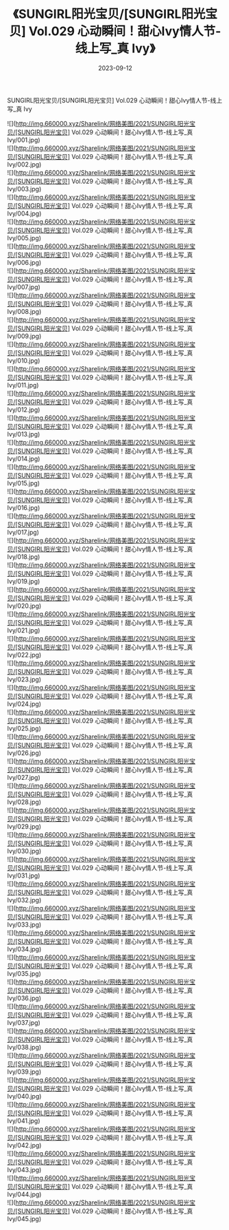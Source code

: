 ﻿---
layout: post
title:  《SUNGIRL阳光宝贝/[SUNGIRL阳光宝贝] Vol.029 心动瞬间！甜心Ivy情人节-线上写_真 Ivy》
date:   2023-09-12
img: http://img.660000.xyz/Sharelink/网络美图/2021/SUNGIRL阳光宝贝/[SUNGIRL阳光宝贝] Vol.029 心动瞬间！甜心Ivy情人节-线上写_真 Ivy/000.jpg
categories: [美女, 清纯, 唯美]
---

SUNGIRL阳光宝贝/[SUNGIRL阳光宝贝] Vol.029 心动瞬间！甜心Ivy情人节-线上写_真 Ivy

 ![](http://img.660000.xyz/Sharelink/网络美图/2021/SUNGIRL阳光宝贝/[SUNGIRL阳光宝贝] Vol.029 心动瞬间！甜心Ivy情人节-线上写_真 Ivy/001.jpg) <br>![](http://img.660000.xyz/Sharelink/网络美图/2021/SUNGIRL阳光宝贝/[SUNGIRL阳光宝贝] Vol.029 心动瞬间！甜心Ivy情人节-线上写_真 Ivy/002.jpg) <br>![](http://img.660000.xyz/Sharelink/网络美图/2021/SUNGIRL阳光宝贝/[SUNGIRL阳光宝贝] Vol.029 心动瞬间！甜心Ivy情人节-线上写_真 Ivy/003.jpg) <br>![](http://img.660000.xyz/Sharelink/网络美图/2021/SUNGIRL阳光宝贝/[SUNGIRL阳光宝贝] Vol.029 心动瞬间！甜心Ivy情人节-线上写_真 Ivy/004.jpg) <br>![](http://img.660000.xyz/Sharelink/网络美图/2021/SUNGIRL阳光宝贝/[SUNGIRL阳光宝贝] Vol.029 心动瞬间！甜心Ivy情人节-线上写_真 Ivy/005.jpg) <br>![](http://img.660000.xyz/Sharelink/网络美图/2021/SUNGIRL阳光宝贝/[SUNGIRL阳光宝贝] Vol.029 心动瞬间！甜心Ivy情人节-线上写_真 Ivy/006.jpg) <br>![](http://img.660000.xyz/Sharelink/网络美图/2021/SUNGIRL阳光宝贝/[SUNGIRL阳光宝贝] Vol.029 心动瞬间！甜心Ivy情人节-线上写_真 Ivy/007.jpg) <br>![](http://img.660000.xyz/Sharelink/网络美图/2021/SUNGIRL阳光宝贝/[SUNGIRL阳光宝贝] Vol.029 心动瞬间！甜心Ivy情人节-线上写_真 Ivy/008.jpg) <br>![](http://img.660000.xyz/Sharelink/网络美图/2021/SUNGIRL阳光宝贝/[SUNGIRL阳光宝贝] Vol.029 心动瞬间！甜心Ivy情人节-线上写_真 Ivy/009.jpg) <br>![](http://img.660000.xyz/Sharelink/网络美图/2021/SUNGIRL阳光宝贝/[SUNGIRL阳光宝贝] Vol.029 心动瞬间！甜心Ivy情人节-线上写_真 Ivy/010.jpg) <br>![](http://img.660000.xyz/Sharelink/网络美图/2021/SUNGIRL阳光宝贝/[SUNGIRL阳光宝贝] Vol.029 心动瞬间！甜心Ivy情人节-线上写_真 Ivy/011.jpg) <br>![](http://img.660000.xyz/Sharelink/网络美图/2021/SUNGIRL阳光宝贝/[SUNGIRL阳光宝贝] Vol.029 心动瞬间！甜心Ivy情人节-线上写_真 Ivy/012.jpg) <br>![](http://img.660000.xyz/Sharelink/网络美图/2021/SUNGIRL阳光宝贝/[SUNGIRL阳光宝贝] Vol.029 心动瞬间！甜心Ivy情人节-线上写_真 Ivy/013.jpg) <br>![](http://img.660000.xyz/Sharelink/网络美图/2021/SUNGIRL阳光宝贝/[SUNGIRL阳光宝贝] Vol.029 心动瞬间！甜心Ivy情人节-线上写_真 Ivy/014.jpg) <br>![](http://img.660000.xyz/Sharelink/网络美图/2021/SUNGIRL阳光宝贝/[SUNGIRL阳光宝贝] Vol.029 心动瞬间！甜心Ivy情人节-线上写_真 Ivy/015.jpg) <br>![](http://img.660000.xyz/Sharelink/网络美图/2021/SUNGIRL阳光宝贝/[SUNGIRL阳光宝贝] Vol.029 心动瞬间！甜心Ivy情人节-线上写_真 Ivy/016.jpg) <br>![](http://img.660000.xyz/Sharelink/网络美图/2021/SUNGIRL阳光宝贝/[SUNGIRL阳光宝贝] Vol.029 心动瞬间！甜心Ivy情人节-线上写_真 Ivy/017.jpg) <br>![](http://img.660000.xyz/Sharelink/网络美图/2021/SUNGIRL阳光宝贝/[SUNGIRL阳光宝贝] Vol.029 心动瞬间！甜心Ivy情人节-线上写_真 Ivy/018.jpg) <br>![](http://img.660000.xyz/Sharelink/网络美图/2021/SUNGIRL阳光宝贝/[SUNGIRL阳光宝贝] Vol.029 心动瞬间！甜心Ivy情人节-线上写_真 Ivy/019.jpg) <br>![](http://img.660000.xyz/Sharelink/网络美图/2021/SUNGIRL阳光宝贝/[SUNGIRL阳光宝贝] Vol.029 心动瞬间！甜心Ivy情人节-线上写_真 Ivy/020.jpg) <br>![](http://img.660000.xyz/Sharelink/网络美图/2021/SUNGIRL阳光宝贝/[SUNGIRL阳光宝贝] Vol.029 心动瞬间！甜心Ivy情人节-线上写_真 Ivy/021.jpg) <br>![](http://img.660000.xyz/Sharelink/网络美图/2021/SUNGIRL阳光宝贝/[SUNGIRL阳光宝贝] Vol.029 心动瞬间！甜心Ivy情人节-线上写_真 Ivy/022.jpg) <br>![](http://img.660000.xyz/Sharelink/网络美图/2021/SUNGIRL阳光宝贝/[SUNGIRL阳光宝贝] Vol.029 心动瞬间！甜心Ivy情人节-线上写_真 Ivy/023.jpg) <br>![](http://img.660000.xyz/Sharelink/网络美图/2021/SUNGIRL阳光宝贝/[SUNGIRL阳光宝贝] Vol.029 心动瞬间！甜心Ivy情人节-线上写_真 Ivy/024.jpg) <br>![](http://img.660000.xyz/Sharelink/网络美图/2021/SUNGIRL阳光宝贝/[SUNGIRL阳光宝贝] Vol.029 心动瞬间！甜心Ivy情人节-线上写_真 Ivy/025.jpg) <br>![](http://img.660000.xyz/Sharelink/网络美图/2021/SUNGIRL阳光宝贝/[SUNGIRL阳光宝贝] Vol.029 心动瞬间！甜心Ivy情人节-线上写_真 Ivy/026.jpg) <br>![](http://img.660000.xyz/Sharelink/网络美图/2021/SUNGIRL阳光宝贝/[SUNGIRL阳光宝贝] Vol.029 心动瞬间！甜心Ivy情人节-线上写_真 Ivy/027.jpg) <br>![](http://img.660000.xyz/Sharelink/网络美图/2021/SUNGIRL阳光宝贝/[SUNGIRL阳光宝贝] Vol.029 心动瞬间！甜心Ivy情人节-线上写_真 Ivy/028.jpg) <br>![](http://img.660000.xyz/Sharelink/网络美图/2021/SUNGIRL阳光宝贝/[SUNGIRL阳光宝贝] Vol.029 心动瞬间！甜心Ivy情人节-线上写_真 Ivy/029.jpg) <br>![](http://img.660000.xyz/Sharelink/网络美图/2021/SUNGIRL阳光宝贝/[SUNGIRL阳光宝贝] Vol.029 心动瞬间！甜心Ivy情人节-线上写_真 Ivy/030.jpg) <br>![](http://img.660000.xyz/Sharelink/网络美图/2021/SUNGIRL阳光宝贝/[SUNGIRL阳光宝贝] Vol.029 心动瞬间！甜心Ivy情人节-线上写_真 Ivy/031.jpg) <br>![](http://img.660000.xyz/Sharelink/网络美图/2021/SUNGIRL阳光宝贝/[SUNGIRL阳光宝贝] Vol.029 心动瞬间！甜心Ivy情人节-线上写_真 Ivy/032.jpg) <br>![](http://img.660000.xyz/Sharelink/网络美图/2021/SUNGIRL阳光宝贝/[SUNGIRL阳光宝贝] Vol.029 心动瞬间！甜心Ivy情人节-线上写_真 Ivy/033.jpg) <br>![](http://img.660000.xyz/Sharelink/网络美图/2021/SUNGIRL阳光宝贝/[SUNGIRL阳光宝贝] Vol.029 心动瞬间！甜心Ivy情人节-线上写_真 Ivy/034.jpg) <br>![](http://img.660000.xyz/Sharelink/网络美图/2021/SUNGIRL阳光宝贝/[SUNGIRL阳光宝贝] Vol.029 心动瞬间！甜心Ivy情人节-线上写_真 Ivy/035.jpg) <br>![](http://img.660000.xyz/Sharelink/网络美图/2021/SUNGIRL阳光宝贝/[SUNGIRL阳光宝贝] Vol.029 心动瞬间！甜心Ivy情人节-线上写_真 Ivy/036.jpg) <br>![](http://img.660000.xyz/Sharelink/网络美图/2021/SUNGIRL阳光宝贝/[SUNGIRL阳光宝贝] Vol.029 心动瞬间！甜心Ivy情人节-线上写_真 Ivy/037.jpg) <br>![](http://img.660000.xyz/Sharelink/网络美图/2021/SUNGIRL阳光宝贝/[SUNGIRL阳光宝贝] Vol.029 心动瞬间！甜心Ivy情人节-线上写_真 Ivy/038.jpg) <br>![](http://img.660000.xyz/Sharelink/网络美图/2021/SUNGIRL阳光宝贝/[SUNGIRL阳光宝贝] Vol.029 心动瞬间！甜心Ivy情人节-线上写_真 Ivy/039.jpg) <br>![](http://img.660000.xyz/Sharelink/网络美图/2021/SUNGIRL阳光宝贝/[SUNGIRL阳光宝贝] Vol.029 心动瞬间！甜心Ivy情人节-线上写_真 Ivy/040.jpg) <br>![](http://img.660000.xyz/Sharelink/网络美图/2021/SUNGIRL阳光宝贝/[SUNGIRL阳光宝贝] Vol.029 心动瞬间！甜心Ivy情人节-线上写_真 Ivy/041.jpg) <br>![](http://img.660000.xyz/Sharelink/网络美图/2021/SUNGIRL阳光宝贝/[SUNGIRL阳光宝贝] Vol.029 心动瞬间！甜心Ivy情人节-线上写_真 Ivy/042.jpg) <br>![](http://img.660000.xyz/Sharelink/网络美图/2021/SUNGIRL阳光宝贝/[SUNGIRL阳光宝贝] Vol.029 心动瞬间！甜心Ivy情人节-线上写_真 Ivy/043.jpg) <br>![](http://img.660000.xyz/Sharelink/网络美图/2021/SUNGIRL阳光宝贝/[SUNGIRL阳光宝贝] Vol.029 心动瞬间！甜心Ivy情人节-线上写_真 Ivy/044.jpg) <br>![](http://img.660000.xyz/Sharelink/网络美图/2021/SUNGIRL阳光宝贝/[SUNGIRL阳光宝贝] Vol.029 心动瞬间！甜心Ivy情人节-线上写_真 Ivy/045.jpg) <br>